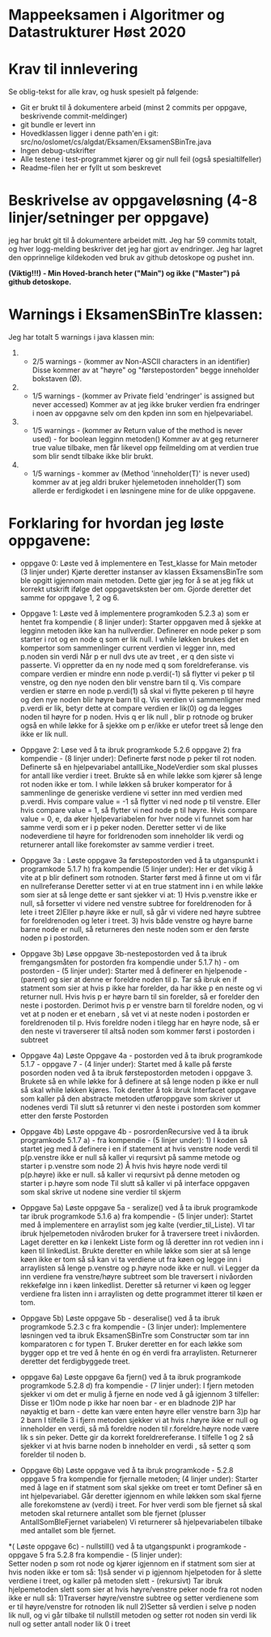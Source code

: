 # Mappeeksamen i Algoritmer og Datastrukturer Høst 2020

# Krav til innlevering

Se oblig-tekst for alle krav, og husk spesielt på følgende:

* Git er brukt til å dokumentere arbeid (minst 2 commits per oppgave, beskrivende commit-meldinger)	
* git bundle er levert inn
* Hovedklassen ligger i denne path'en i git: src/no/oslomet/cs/algdat/Eksamen/EksamenSBinTre.java
* Ingen debug-utskrifter
* Alle testene i test-programmet kjører og gir null feil (også spesialtilfeller)
* Readme-filen her er fyllt ut som beskrevet


# Beskrivelse av oppgaveløsning (4-8 linjer/setninger per oppgave)

jeg har brukt git til å dokumentere arbeidet mitt. Jeg har 59 commits totalt, og hver logg-melding beskriver det jeg har gjort av endringer.
Jeg har lagret den opprinnelige kildekoden ved bruk av github detoskope og pushet inn. 

**(Viktig!!!) - Min Hoved-branch heter ("Main") og ikke ("Master") på github detoskope.**

# Warnings i EksamenSBinTre klassen:

Jeg har totalt 5 warnings i java klassen min:

1) - 2/5 warnings - (kommer av Non-ASCII characters in an identifier) 
Disse kommer av at "høyre" og "førstepostorden" begge inneholder bokstaven (Ø).

2) - 1/5 warnings - (kommer av Private field 'endringer' is assigned but never accessed)
Kommer av at jeg ikke bruker verdien fra endringer i noen av oppgavne selv om den kpden inn som en hjelpevariabel.

3) - 1/5 warnings - (kommer av Return value of the method is never used) - for boolean legginn metoden()
Kommer av at geg returnerer true value tilbake, men får likevel opp feilmelding om at verdien true som blir sendt tilbake ikke blir brukt.

4) - 1/5 warnings - kommer av (Method 'inneholder(T)' is never used)
kommer av at jeg aldri bruker hjelemetoden inneholder(T) som allerde er ferdigkodet i en løsningene mine for de ulike oppgavene.

# Forklaring for hvordan jeg løste oppgavene:

* oppgave 0: Løste ved å implementere en Test_klasse for Main metoder (3 linjer under)
            Kjørte deretter instanser av klassen EksamensBinTre som ble opgitt igjennom main metoden.
            Dette gjør jeg for å se at jeg fikk ut korrekt utskrift ifølge det oppgavetsksten ber om. 
            Gjorde deretter det samme for oppgave 1, 2 og 6. 

* Oppgave 1: Løste ved å implementere programkoden 5.2.3 a) som er hentet fra kompendie ( 8 linjer under):
             Starter oppgaven med å sjekke at legginn metoden ikke kan ha nullverdier. 
             Definerer en node peker p som starter i rot og en node q som er lik null. 
             I while løkken brukes det en kompertor som sammenlinger current verdien vi legger inn, med p.noden sin verdi 
             Når p er null dvs ute av treet , er q den siste vi passerte. Vi oppretter da en ny node med q som foreldreferanse.
             vis compare verdien er mindre enn node p.verdi(-1) så flytter vi peker p til venstre, og den nye noden den blir venstre barn til q.
             Vis compare verdien er større en node p.verdi(1) så skal vi flytte pekeren p til høyre og den nye noden blir høyre barn til q.
             Vis verdien vi sammenligner med p.verdi er lik, betyr dette at compare verdien er lik(0) og da legges noden til høyre for p noden.
             Hvis q er lik null , blir p rotnode og bruker også en while løkke for å sjekke om p er/ikke er utefor treet så lenge den ikke er lik null.
             
             

* Oppgave 2: Løse ved å ta ibruk programkode 5.2.6 oppgave 2) fra kompendie - (8 linjer under): 
             Definerte først node p peker til rot noden. 
             Definerte så en hjelpevariabel antallLike_NodeVerdier som skal plusses for antall like verdier i treet.
             Brukte så en while løkke som kjører så lenge rot noden ikke er tom. 
             I while løkken så bruker komperator for å sammenlinge de generiske verdiene vi setter inn med verdien med p.verdi. 
             Hvis compare value = -1 så flytter vi ned node p til venstre. 
             Eller hvis compare value = 1, så flytter vi ned node p til høyre.
             Hvis compare value = 0, e, da øker hjelpevariabelen for hver node vi funnet som har samme verdi som er i p peker noden. 
             Deretter setter vi de like nodeverdiene til høyre for forldrenoden som inneholder lik verdi og returnerer antall like forekomster av samme verdier i treet.
             

* Oppgave 3a : Løste oppgave 3a førstepostorden ved å ta utganspunkt i programkode 5.1.7 h) fra kompendie (5 linjer under):
             Her er det vikig å vite at p blir definert som rotnoden. Starter først med å finne ut om vi får en nullreferanse 
             Deretter setter vi at en true statment inn i en while løkke som sier at så lenge dette er sant sjekker vi at:
             1) Hvis p.venstre ikke er null, så forsetter vi videre ned venstre subtree for foreldrenoden for å lete i treet
             2)Eller p.høyre ikke er null, så går vi videre ned høyre subtree for foreldrenoden og leter i treet.
             3) hvis både venstre og høyre barne barne node er null, så returneres den neste noden som er den første noden p i postorden. 
           
* Oppgave 3b)  Løse oppgave 3b-nestepostorden ved å ta ibruk fremgangsmåten for postorden fra kompendie under 5.1.7 h) - om postorden - (5 linjer under):
              Starter med å definerer en hjelpenode - (parent) og sier at denne er foreldre noden til p. 
              Tar så ibruk en if statment som sier at hvis p ikke har forelder, da har ikke p en neste og vi returner null. 
              Hvis hvis p er høyre barn til sin forelder, så er forelder den neste i postorden.
              Derimot hvis p er venstre barn til foreldre noden, og vi vet at p noden er et enebarn , så vet vi at neste noden i postorden er foreldrenoden til p. 
              Hvis foreldre noden i tilegg har en høyre node, så er den neste vi traverserer til altså noden som kommer først i postorden i subtreet
      
             
* Oppgave 4a) Løste Oppgave 4a - postorden ved å ta ibruk programkode 5.1.7 - oppgave 7 - (4 linjer under):
            Startet med å kalle på første posorden noden ved å ta ibruk førstepostorden metoden i oppgave 3.
            Brukete så en while løkke for å definere at så lenge noden p ikke er null så skal while løkken kjøres.
            Tok deretter å tok ibruk Interfacet oppgave som kaller på den abstracte metoden utføroppgave som skriver ut nodenes verdi 
            Til slutt så retunrer vi den neste i postorden som kommer etter den første Postorden
           
* Oppgave 4b) Løste oppgave 4b - posrordenRecursive ved å ta ibruk programkode 5.1.7 a) - fra kompendie - (5 linjer under):
                     1) I koden så startet jeg med å definere i en if statement at hvis venstre node verdi til p(p.venstre ikke er null 
                         så kaller vi reqursivt på samme metode og starter i p.venstre som node
                     2) Å hvis hvis høyre node verdi til p(p.høyre) ikke er null.
                         så kaller vi reqursivt på denne metoden og starter i p.høyre som node 
                     Til slutt så kaller vi på interface oppgaven som skal skrive ut nodene sine verdier til skjerm 


* Oppgave 5a) Løste oppgave 5a - seralize() ved å ta ibruk programkode tar ibruk programkode 5.1.6 a) fra kompendie - (5 linjer under):
             Startet med å implementere en arraylist som jeg kalte (verdier_til_Liste). VI tar ibruk hjelpemetoden nivåroden bruker for å traversere treet i nivåorden.
             Laget deretter en kø i lenkekt Liste form og lå deretter inn rot vedien inn i køen til linkedList.
             Brukte deretter en while løkke som sier at så lenge køen ikke er tom så så kan vi ta verdiene ut fra køen og legge inn i arraylisten 
             så lenge p.venstre og p.høyre node ikke er null. vi Legger da inn verdiene fra venstre/høyre subtreet som ble traversert i nivåorden rekkefølge inn i køen linkedlist.
             Deretter så returner vi køen og legger verdiene fra listen inn i arraylisten og dette programmet itterer til køen er tom.
             
             
* Oppgave 5b) Løste oppgave 5b - deseralise() ved å ta ibruk programkode 5.2.3 c fra kompendie - (3 linjer under):
             Implementere løsningen ved ta ibruk EksamenSBinTre som Constructør som tar inn komparatoren c for typen T.
             Bruker deretter en for each løkke som bygger opp et tre ved å hente én og én verdi fra arraylisten.
             Returnerer deretter det ferdigbyggede treet.
             
           

* oppgave 6a)  Løste oppgave 6a fjern() ved å ta ibruk programkode programkode 5.2.8 d) fra kompendie - (7 linjer under):
               I fjern metoden sjekker vi om det er mulig å fjerne en node ved å gå igjennom 3 tilfeller: Disse er
               1)Om node p ikke har noen bar - er en bladnode
               2)P har nøyaktig et barn - dette kan være enten høyre eller venstre barn
               3)p har 2 barn
               I tilfelle 3 i fjern metoden sjekker vi at hvis r.høyre ikke er null og inneholder en verdi,
               så må foreldre noden til r.foreldre.høyre node være lik s sin peker. Dette gir da korrekt foreldrereferanse.
               I tilfelle 1 og 2 så sjekker vi at hvis barne noden b inneholder en verdi , så setter q som forelder til noden b.                                                   

* Oppgave 6b) Løste oppgave ved å ta ibruk programkode - 5.2.8 oppgave 5 fra kompendie for fjernalle metoden; (4 linjer under):
            Starter med å lage en if statment som skal sjekke om treet er tomt 
            Definer så en int hjelpevariabel. Går deretter igjennom en while løkken som skal fjerne alle forekomstene av (verdi) i treet.
            For hver verdi som ble fjernet så skal metoden skal returnere antallet som ble fjernet (plusser AntallSomBleFjernet variabelen)
            Vi returnerer så hjelpevariabelen tilbake med antallet som ble fjernet. 
 
 
*( Løste oppgave 6c) - nullstill() ved å ta utgangspunkt i programkode - oppgave 5 fra 5.2.8 fra kompendie - (5 linjer under):                        
            Setter noden p som rot node og kjører igjennom en if statment som sier at hvis noden ikke er tom så:
            1)så sender vi p igjennom hjelpetoden for å slette verdiene i treet, og kaller på metoden slett - (rekursivt)
            Tar ibruk hjelpemetoden slett som sier at hvis høyre/venstre peker node fra rot noden ikke er null så: 
            1)Traverser høyre/venstre subtree og setter verdienene som er til høyre/venstre for rotnoden lik null 
            2)Setter så verdien i selve p noden lik null, og vi går tilbake til nullstill metoden og setter rot noden sin verdi lik null og setter antall noder lik 0 i treet    